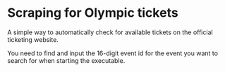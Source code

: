 Scraping for Olympic tickets
============================

A simple way to automatically check for available tickets on the official ticketing website.

You need to find and input the 16-digit event id for the event you want to search for when starting the executable.